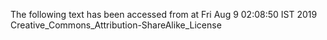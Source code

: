 The following text has been accessed from at Fri Aug 9 02:08:50 IST 2019
Creative_Commons_Attribution-ShareAlike_License
